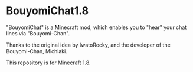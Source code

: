 # BouyomiChat1.8

"BouyomiChat" is a Minecraft mod, which enables you to "hear" your chat lines via "Bouyomi-Chan".

Thanks to the original idea by IwatoRocky,
and the developer of the Bouyomi-Chan, Michiaki.

This repository is for Minecraft 1.8.
